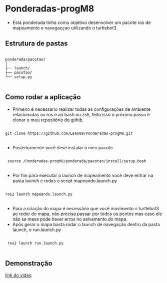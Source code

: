 # Ponderadas-progM8 
- Está ponderada tinha como objetivo desenvolver um pacote ros de mapeamento e navegaççao utilizando o turtlebot3.
## Estrutura de pastas
<pre>
<code>
ponderada/pacotao/
│
├── launch/
├── pacotao/
└── setup.py
</code>
</pre>
## Como rodar a aplicação
- Primeiro é necessario realizar todas as configurações de ambiente relacionadas ao ros e ao bash ou zsh, feito isso o próximo passo e clonar o meu repositório do githib.
<pre>
<code>
git clone https://github.com/Leao09/Ponderadas-progM8.git
</code>
</pre>
- Posteriormente você deve instalar o meu pacote
<pre>
<code>
 source /Ponderadas-progM8/ponderada/pacotao/install/setup.bash
</code>
</pre>
- Por fim para executar o launch de mapeamento você deve entrar na pasta launch e rodas o script mapeando.launch.py
<pre>
<code>
ros2 launch mapeando.launch.py
</code>
</pre>
- Para a criação do mapa é necessário que você movimento o turtlebot3 ao redor do mapa, não precisa passar por todos os pontos mas caso ele não se mexa pode haver erros no salvamento do mapa.
- Após gerar o mapa basta rodar o launch de navegação dentro da pasta launch, o run.launch.py
<pre>
<code>
 ros2 launch run.launch.py
</code>
</pre>
## Demonstração
[link do video](https://youtu.be/ngbyQlLP3Ts)